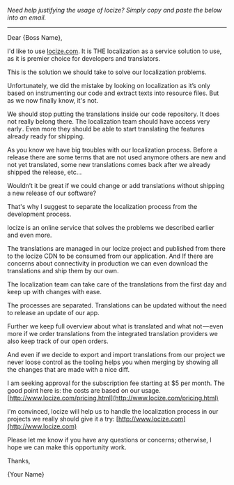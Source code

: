 _Need help justifying the usage of locize? Simply copy and paste the below into an email._

---

Dear {Boss Name},

I'd like to use [locize.com](http://www.locize.com).
It is THE localization as a service solution to use, as it is premier choice for developers and translators.

This is the solution we should take to solve our localization problems.

Unfortunately, we did the mistake by looking on localization as it’s only based on instrumenting our code and extract texts into resource files. But as we now finally know, it's not.

We should stop putting the translations inside our code repository. It does not really belong there. The localization team should have access very early . Even more they should be able to start translating the features already ready for shipping.

As you know we have big troubles with our localization process. Before a release there are some terms that are not used anymore others are new and not yet translated, some new translations comes back after we already shipped the release, etc...

Wouldn’t it be great if we could change or add translations without shipping a new release of our software?

That's why I suggest to separate the localization process from the development process.

locize is an online service that solves the problems we described earlier and even more.

The translations are managed in our locize project and published from there to the locize CDN to be consumed from our application.
And If there are concerns about connectivity in production we can even download the translations and ship them by our own.

The localization team can take care of the translations from the first day and keep up with changes with ease.

The processes are separated. Translations can be updated without the need to release an update of our app.

Further we keep full overview about what is translated and what not — even more if we order translations from the integrated translation providers we also keep track of our open orders.

And even if we decide to export and import translations from our project we never loose control as the tooling helps you when merging by showing all the changes that are made with a nice diff.

I am seeking approval for the subscription fee starting at $5 per month.
The good point here is: the costs are based on our usage.  [http://www.locize.com/pricing.html](http://www.locize.com/pricing.html)



I'm convinced, locize will help us to handle the localization process in our projects we really should give it a try: [http://www.locize.com](http://www.locize.com)


Please let me know if you have any questions or concerns; otherwise, I hope we can make this opportunity work.

Thanks,

{Your Name}